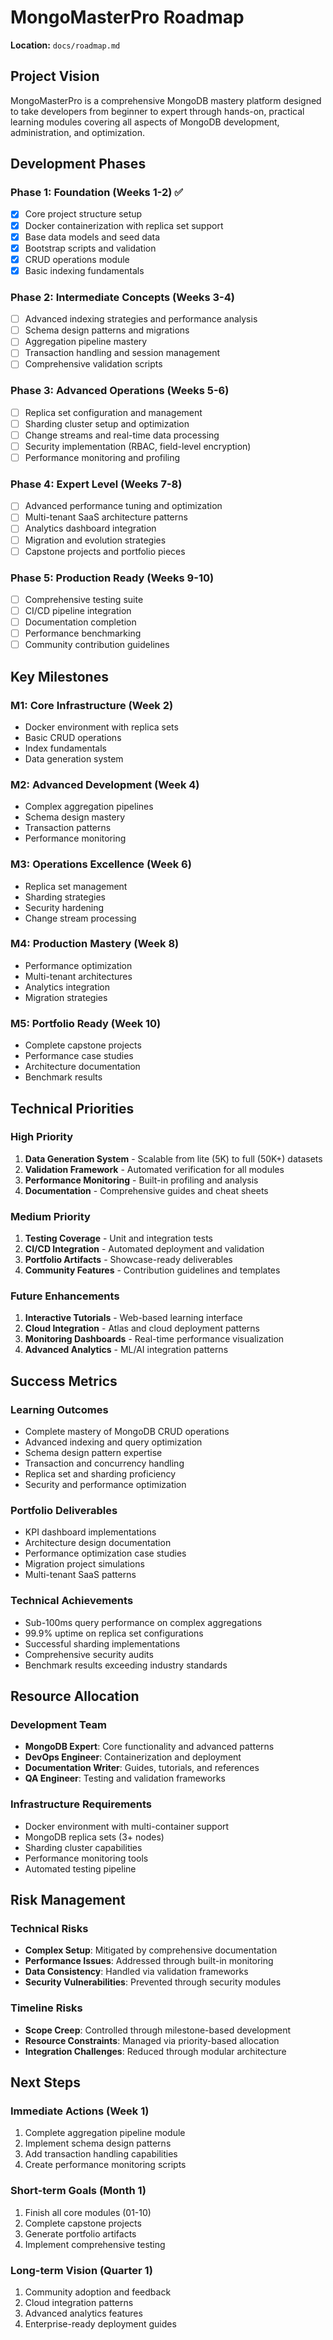 # MongoMasterPro Roadmap

**Location:** `docs/roadmap.md`

## Project Vision

MongoMasterPro is a comprehensive MongoDB mastery platform designed to take developers from beginner to expert through hands-on, practical learning modules covering all aspects of MongoDB development, administration, and optimization.

## Development Phases

### Phase 1: Foundation (Weeks 1-2) ✅

- [x] Core project structure setup
- [x] Docker containerization with replica set support
- [x] Base data models and seed data
- [x] Bootstrap scripts and validation
- [x] CRUD operations module
- [x] Basic indexing fundamentals

### Phase 2: Intermediate Concepts (Weeks 3-4)

- [ ] Advanced indexing strategies and performance analysis
- [ ] Schema design patterns and migrations
- [ ] Aggregation pipeline mastery
- [ ] Transaction handling and session management
- [ ] Comprehensive validation scripts

### Phase 3: Advanced Operations (Weeks 5-6)

- [ ] Replica set configuration and management
- [ ] Sharding cluster setup and optimization
- [ ] Change streams and real-time data processing
- [ ] Security implementation (RBAC, field-level encryption)
- [ ] Performance monitoring and profiling

### Phase 4: Expert Level (Weeks 7-8)

- [ ] Advanced performance tuning and optimization
- [ ] Multi-tenant SaaS architecture patterns
- [ ] Analytics dashboard integration
- [ ] Migration and evolution strategies
- [ ] Capstone projects and portfolio pieces

### Phase 5: Production Ready (Weeks 9-10)

- [ ] Comprehensive testing suite
- [ ] CI/CD pipeline integration
- [ ] Documentation completion
- [ ] Performance benchmarking
- [ ] Community contribution guidelines

## Key Milestones

### M1: Core Infrastructure (Week 2)

- Docker environment with replica sets
- Basic CRUD operations
- Index fundamentals
- Data generation system

### M2: Advanced Development (Week 4)

- Complex aggregation pipelines
- Schema design mastery
- Transaction patterns
- Performance monitoring

### M3: Operations Excellence (Week 6)

- Replica set management
- Sharding strategies
- Security hardening
- Change stream processing

### M4: Production Mastery (Week 8)

- Performance optimization
- Multi-tenant architectures
- Analytics integration
- Migration strategies

### M5: Portfolio Ready (Week 10)

- Complete capstone projects
- Performance case studies
- Architecture documentation
- Benchmark results

## Technical Priorities

### High Priority

1. **Data Generation System** - Scalable from lite (5K) to full (50K+) datasets
2. **Validation Framework** - Automated verification for all modules
3. **Performance Monitoring** - Built-in profiling and analysis
4. **Documentation** - Comprehensive guides and cheat sheets

### Medium Priority

1. **Testing Coverage** - Unit and integration tests
2. **CI/CD Integration** - Automated deployment and validation
3. **Portfolio Artifacts** - Showcase-ready deliverables
4. **Community Features** - Contribution guidelines and templates

### Future Enhancements

1. **Interactive Tutorials** - Web-based learning interface
2. **Cloud Integration** - Atlas and cloud deployment patterns
3. **Monitoring Dashboards** - Real-time performance visualization
4. **Advanced Analytics** - ML/AI integration patterns

## Success Metrics

### Learning Outcomes

- Complete mastery of MongoDB CRUD operations
- Advanced indexing and query optimization
- Schema design pattern expertise
- Transaction and concurrency handling
- Replica set and sharding proficiency
- Security and performance optimization

### Portfolio Deliverables

- KPI dashboard implementations
- Architecture design documentation
- Performance optimization case studies
- Migration project simulations
- Multi-tenant SaaS patterns

### Technical Achievements

- Sub-100ms query performance on complex aggregations
- 99.9% uptime on replica set configurations
- Successful sharding implementations
- Comprehensive security audits
- Benchmark results exceeding industry standards

## Resource Allocation

### Development Team

- **MongoDB Expert**: Core functionality and advanced patterns
- **DevOps Engineer**: Containerization and deployment
- **Documentation Writer**: Guides, tutorials, and references
- **QA Engineer**: Testing and validation frameworks

### Infrastructure Requirements

- Docker environment with multi-container support
- MongoDB replica sets (3+ nodes)
- Sharding cluster capabilities
- Performance monitoring tools
- Automated testing pipeline

## Risk Management

### Technical Risks

- **Complex Setup**: Mitigated by comprehensive documentation
- **Performance Issues**: Addressed through built-in monitoring
- **Data Consistency**: Handled via validation frameworks
- **Security Vulnerabilities**: Prevented through security modules

### Timeline Risks

- **Scope Creep**: Controlled through milestone-based development
- **Resource Constraints**: Managed via priority-based allocation
- **Integration Challenges**: Reduced through modular architecture

## Next Steps

### Immediate Actions (Week 1)

1. Complete aggregation pipeline module
2. Implement schema design patterns
3. Add transaction handling capabilities
4. Create performance monitoring scripts

### Short-term Goals (Month 1)

1. Finish all core modules (01-10)
2. Complete capstone projects
3. Generate portfolio artifacts
4. Implement comprehensive testing

### Long-term Vision (Quarter 1)

1. Community adoption and feedback
2. Cloud integration patterns
3. Advanced analytics features
4. Enterprise-ready deployment guides
